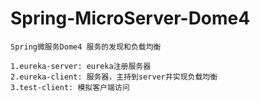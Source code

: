 # Spring-MicroServer-Dome4
    Spring微服务Dome4 服务的发现和负载均衡
    
    1.eureka-server: eureka注册服务器
    2.eureka-client: 服务器，主持到server并实现负载均衡
    3.test-client: 模拟客户端访问